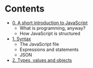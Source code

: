 # Contents
- [0. A short introduction to JavaScript](0.md)
  - What is programming, anyway?
  - How JavaScript is structured
- [1. Syntax](1.md)
  - The JavaScript file
  - Expressions and statements
  - JSON
- [2. Types, values and objects](2.md)
